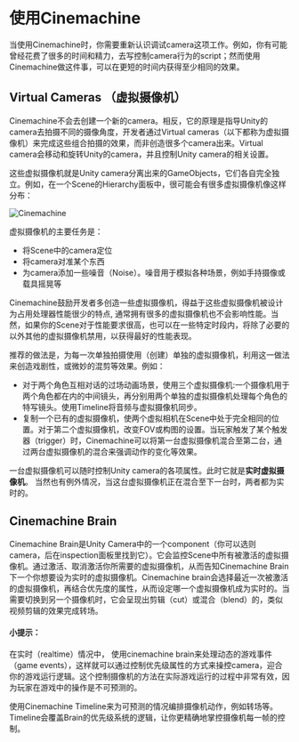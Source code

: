 # 使用Cinemachine

当使用Cinemachine时，你需要重新认识调试camera这项工作。例如，你有可能曾经花费了很多的时间和精力，去写控制camera行为的script；然而使用Cinemachine做这件事，可以在更短的时间内获得至少相同的效果。

## Virtual Cameras （虚拟摄像机）

Cinemachine不会去创建一个新的camera。相反，它的原理是指导Unity的camera去拍摄不同的摄像角度，开发者通过Virtual cameras（以下都称为虚拟摄像机）来完成这些组合拍摄的效果，而非创造很多个camera出来。Virtual camera会移动和旋转Unity的camera，并且控制Unity camera的相关设置。

这些虚拟摄像机就是Unity camera分离出来的GameObjects，它们各自完全独立。例如，在一个Scene的Hierarchy面板中，很可能会有很多虚拟摄像机像这样分布：

![Cinemachine](https://github.com/wcai49/cinemachine_doc_Chinese/blob/main/Figures/using_cinemachine_seperate.png)

虚拟摄像机的主要任务是：
  - 将Scene中的camera定位
  - 将camera对准某个东西
  - 为camera添加一些噪音（Noise）。噪音用于模拟各种场景，例如手持摄像或载具摇晃等

Cinemachine鼓励开发者多创造一些虚拟摄像机，得益于这些虚拟摄像机被设计为占用处理器性能很少的特点, 通常拥有很多的虚拟摄像机也不会影响性能。当然，如果你的Scene对于性能要求很高，也可以在一些特定时段内，将除了必要的以外其他的虚拟摄像机禁用，以获得最好的性能表现。

推荐的做法是，为每一次单独拍摄使用（创建）单独的虚拟摄像机，利用这一做法来创造戏剧性，或微妙的混剪等效果。例如：
  - 对于两个角色互相对话的过场动画场景，使用三个虚拟摄像机:一个摄像机用于两个角色都在内的中间镜头，再分别用两个单独的虚拟摄像机处理每个角色的特写镜头。使用Timeline将音频与虚拟摄像机同步。
  - 复制一个已有的虚拟摄像机，使两个虚拟相机在Scene中处于完全相同的位置。对于第二个虚拟摄像机，改变FOV或构图的设置。当玩家触发了某个触发器（trigger）时，Cinemachine可以将第一台虚拟摄像机混合至第二台，通过两台虚拟摄像机的混合来强调动作的变化等效果。

一台虚拟摄像机可以随时控制Unity camera的各项属性。此时它就是**实时虚拟摄像机**。 当然也有例外情况，当这台虚拟摄像机正在混合至下一台时，两者都为实时的。

## Cinemachine Brain

Cinemachine Brain是Unity Camera中的一个component（你可以选则camera，后在inspection面板里找到它）。它会监控Scene中所有被激活的虚拟摄像机。通过激活、取消激活你所需要的虚拟摄像机，从而告知Cinemachine Brain下一个你想要设为实时的虚拟摄像机。Cinemachine brain会选择最近一次被激活的虚拟摄像机，再结合优先度的属性，从而设定哪一个虚拟摄像机成为实时的。当需要切换到另一个摄像机时，它会呈现出剪辑（cut）或混合（blend）的，类似视频剪辑的效果完成转场。

#### 小提示：
在实时（realtime）情况中， 使用cinemachine brain来处理动态的游戏事件（game events），这样就可以通过控制优先级属性的方式来操控camera，迎合你的游戏运行逻辑。这个控制摄像机的方法在实际游戏运行的过程中非常有效，因为玩家在游戏中的操作是不可预测的。

使用Cinemachine Timeline来为可预测的情况编排摄像机动作，例如转场等。Timeline会覆盖Brain的优先级系统的逻辑，让你更精确地掌控摄像机每一帧的控制。
